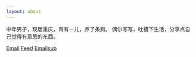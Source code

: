 ```yaml
---
layout: about
---
```


中年男子，现居重庆，育有一儿，养了条狗。
偶尔写写，吐槽下生活，分享点自己觉得有意思的东西。

[Email](mailto:zeroneven@gmail.com) 
[Feed](http://www.zeove.com/feed)
[Emailsub](https://feedburner.google.com/fb/a/mailverify?uri=zeove/feed&amp;loc=zh_CN)
